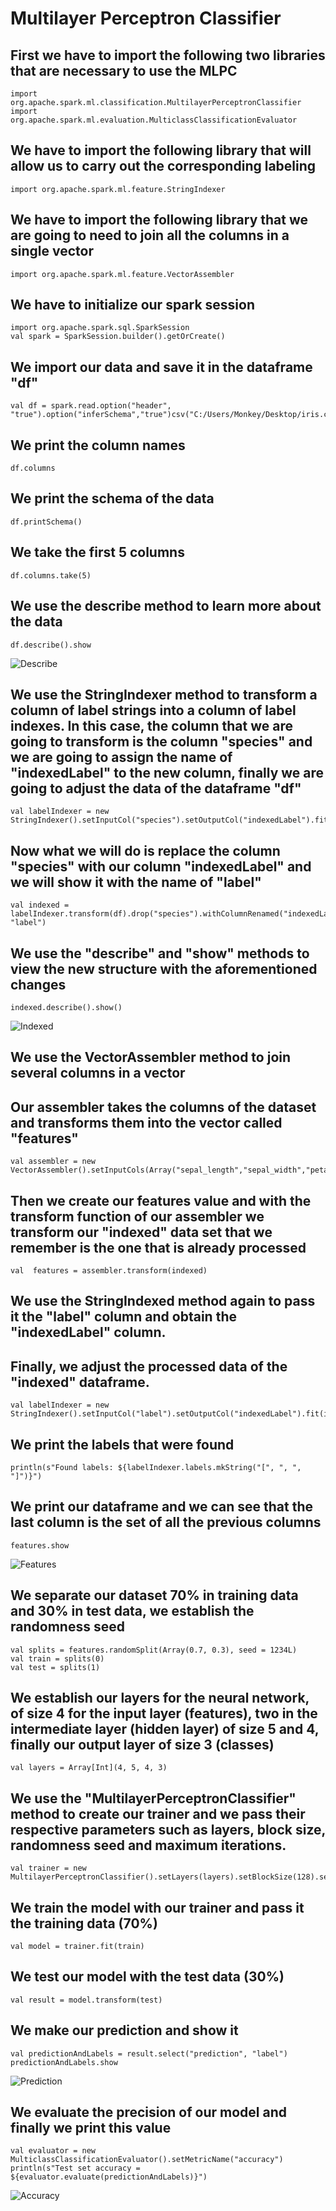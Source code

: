 # Multilayer Perceptron Classifier

## First we have to import the following two libraries that are necessary to use the MLPC
    import org.apache.spark.ml.classification.MultilayerPerceptronClassifier
    import org.apache.spark.ml.evaluation.MulticlassClassificationEvaluator

## We have to import the following library that will allow us to carry out the corresponding labeling
    import org.apache.spark.ml.feature.StringIndexer 

## We have to import the following library that we are going to need to join all the columns in a single vector
    import org.apache.spark.ml.feature.VectorAssembler

## We have to initialize our spark session
    import org.apache.spark.sql.SparkSession
    val spark = SparkSession.builder().getOrCreate()

## We import our data and save it in the dataframe "df"
    val df = spark.read.option("header", "true").option("inferSchema","true")csv("C:/Users/Monkey/Desktop/iris.csv")

## We print the column names
    df.columns

## We print the schema of the data
    df.printSchema()

## We take the first 5 columns
    df.columns.take(5)  

## We use the describe method to learn more about the data
    df.describe().show

![Describe](https://github.com/ThunderboltMonkey/BigData/blob/Unit_2/Evaluation/describe.PNG)

## We use the StringIndexer method to transform a column of label strings into a column of label indexes. In this case, the column that we are going to transform is the column "species" and we are going to assign the name of "indexedLabel" to the new column, finally we are going to adjust the data of the dataframe "df"
    val labelIndexer = new StringIndexer().setInputCol("species").setOutputCol("indexedLabel").fit(df)

## Now what we will do is replace the column "species" with our column "indexedLabel" and we will show it with the name of "label"
    val indexed = labelIndexer.transform(df).drop("species").withColumnRenamed("indexedLabel", "label")

## We use the "describe" and "show" methods to view the new structure with the aforementioned changes
    indexed.describe().show()

![Indexed](https://github.com/ThunderboltMonkey/BigData/blob/Unit_2/Evaluation/indexed.PNG)

## We use the VectorAssembler method to join several columns in a vector
## Our assembler takes the columns of the dataset and transforms them into the vector called "features"
    val assembler = new VectorAssembler().setInputCols(Array("sepal_length","sepal_width","petal_length","petal_width")).setOutputCol("features")

## Then we create our features value and with the transform function of our assembler we transform our "indexed" data set that we remember is the one that is already processed
    val  features = assembler.transform(indexed)

## We use the StringIndexed method again to pass it the "label" column and obtain the "indexedLabel" column.
## Finally, we adjust the processed data of the "indexed" dataframe.
    val labelIndexer = new StringIndexer().setInputCol("label").setOutputCol("indexedLabel").fit(indexed)

## We print the labels that were found
    println(s"Found labels: ${labelIndexer.labels.mkString("[", ", ", "]")}")

## We print our dataframe and we can see that the last column is the set of all the previous columns
    features.show

![Features](https://github.com/ThunderboltMonkey/BigData/blob/Unit_2/Evaluation/features.PNG)

## We separate our dataset 70% in training data and 30% in test data, we establish the randomness seed
    val splits = features.randomSplit(Array(0.7, 0.3), seed = 1234L)
    val train = splits(0)
    val test = splits(1)

## We establish our layers for the neural network, of size 4 for the input layer (features), two in the intermediate layer (hidden layer) of size 5 and 4, finally our output layer of size 3 (classes)
    val layers = Array[Int](4, 5, 4, 3)

## We use the "MultilayerPerceptronClassifier" method to create our trainer and we pass their respective parameters such as layers, block size, randomness seed and maximum iterations.
    val trainer = new MultilayerPerceptronClassifier().setLayers(layers).setBlockSize(128).setSeed(1234L).setMaxIter(100)

## We train the model with our trainer and pass it the training data (70%)
    val model = trainer.fit(train)

## We test our model with the test data (30%)
    val result = model.transform(test)

## We make our prediction and show it
    val predictionAndLabels = result.select("prediction", "label")
    predictionAndLabels.show

![Prediction](https://github.com/ThunderboltMonkey/BigData/blob/Unit_2/Evaluation/prediction.PNG)

## We evaluate the precision of our model and finally we print this value
    val evaluator = new MulticlassClassificationEvaluator().setMetricName("accuracy")
    println(s"Test set accuracy = ${evaluator.evaluate(predictionAndLabels)}")

![Accuracy](https://github.com/ThunderboltMonkey/BigData/blob/Unit_2/Evaluation/accuracy.PNG)